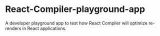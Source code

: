 # React-Compiler-playground-app
A developer playground app to test how React Compiler will optimize re-renders in React applications.
